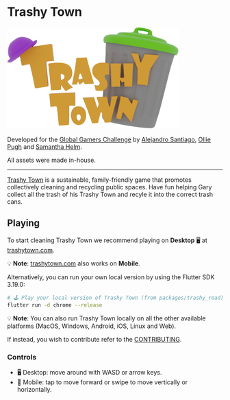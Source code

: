 # Trashy Town

<img src="docs/assets/logo.png" width="400px" />

Developed for the [Global Gamers Challenge](https://globalgamers.devpost.com/) by [Alejandro Santiago](https://github.com/alestiago), [Ollie Pugh](https://github.com/OlliePugh) and [Samantha Helm](https://www.behance.net/samanthahelmdesign).

All assets were made in-house.

---

[Trashy Town](https://trashytown.com) is a sustainable, family-friendly game that promotes collectively cleaning and recycling public spaces. Have fun helping Gary collect all the trash of his Trashy Town and recyle it into the correct trash cans.

<!-- Thumbnail with a play icon on the middle that anchors to the video, goes here --->

## Playing

To start cleaning Trashy Town we recommend playing on **Desktop** 🖥 at [trashytown.com](https://trashytown.com).

💡 **Note**: [trashytown.com](https://trashytown.com) also works on **Mobile**.

Alternatively, you can run your own local version by using the Flutter SDK 3.19.0:

```sh
# 🕹️ Play your local version of Trashy Town (from packages/trashy_road):
flutter run -d chrome --release
```

💡 **Note**: You can also run Trashy Town locally on all the other available platforms (MacOS, Windows, Android, iOS, Linux and Web).

If instead, you wish to contribute refer to the [CONTRIBUTING](CONTRIBUTING.md).

### Controls

- 🖥 Desktop: move around with WASD or arrow keys.
- 📱 Mobile: tap to move forward or swipe to move vertically or horizontally.
